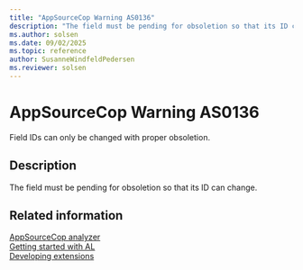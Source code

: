 ```yaml
---
title: "AppSourceCop Warning AS0136"
description: "The field must be pending for obsoletion so that its ID can change."
ms.author: solsen
ms.date: 09/02/2025
ms.topic: reference
author: SusanneWindfeldPedersen
ms.reviewer: solsen
---
```

[//]: # (START>DO_NOT_EDIT)
[//]: # (IMPORTANT:Do not edit any of the content between here and the END>DO_NOT_EDIT.)
[//]: # (Any modifications should be made in the .xml files in the ModernDev repo.)
# AppSourceCop Warning AS0136
Field IDs can only be changed with proper obsoletion.

## Description
The field must be pending for obsoletion so that its ID can change.

[//]: # (IMPORTANT: END>DO_NOT_EDIT)
## Related information  
[AppSourceCop analyzer](appsourcecop.md)  
[Getting started with AL](../devenv-get-started.md)  
[Developing extensions](../devenv-dev-overview.md)  